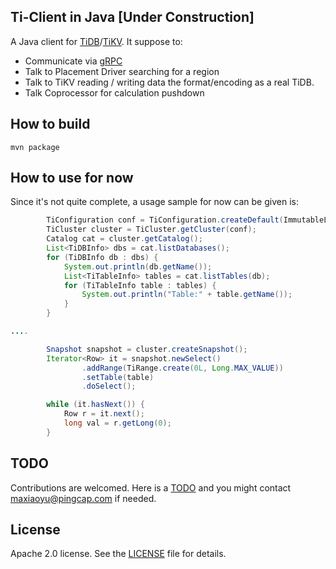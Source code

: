 ## Ti-Client in Java [Under Construction]

A Java client for [TiDB](https://github.com/pingcap/tidb)/[TiKV](https://github.com/pingcap/tikv). 
It suppose to:
+ Communicate via [gRPC](http://www.grpc.io/)
+ Talk to Placement Driver searching for a region
+ Talk to TiKV reading / writing data the format/encoding as a real TiDB.
+ Talk Coprocessor for calculation pushdown

## How to build

```
mvn package
```

## How to use for now
Since it's not quite complete, a usage sample for now can be given is:
```java
		TiConfiguration conf = TiConfiguration.createDefault(ImmutableList.of("127.0.0.1:" + 2379));
        TiCluster cluster = TiCluster.getCluster(conf);
        Catalog cat = cluster.getCatalog();
        List<TiDBInfo> dbs = cat.listDatabases();
        for (TiDBInfo db : dbs) {
            System.out.println(db.getName());
            List<TiTableInfo> tables = cat.listTables(db);
            for (TiTableInfo table : tables) {
                System.out.println("Table:" + table.getName());
            }
        }

....

        Snapshot snapshot = cluster.createSnapshot();
        Iterator<Row> it = snapshot.newSelect()
                .addRange(TiRange.create(0L, Long.MAX_VALUE))
                .setTable(table)
                .doSelect();

        while (it.hasNext()) {
            Row r = it.next();
            long val = r.getLong(0);
        }
```

## TODO
Contributions are welcomed. Here is a [TODO](https://github.com/pingcap/tikv-client-java/wiki/TODO-Lists) and you might contact maxiaoyu@pingcap.com if needed.

## License
Apache 2.0 license. See the [LICENSE](./LICENSE) file for details.